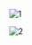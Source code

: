 ![1](https://github.com/user-attachments/assets/80a9fac8-732a-4cc0-b149-f59c80b2c840)


![2](https://github.com/user-attachments/assets/5fae17fb-10eb-471c-9af7-b4fbe6ac2ba4)
